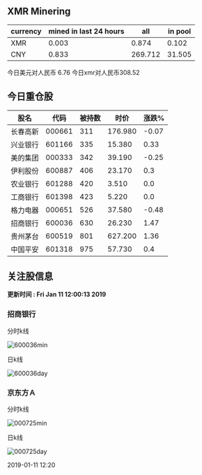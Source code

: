 ## XMR Minering

|currency|mined in last 24 hours|all|in pool|
|---|---|---|---|
|XMR|0.003|0.874|0.102|
|CNY|0.833|269.712|31.505|

今日美元对人民币 6.76	今日xmr对人民币308.52


## 今日重仓股 

|股名|代码|被持数|时价|涨跌%|
|---|---|---|---|---|
|长春高新|000661|311|176.980|-0.07|
|兴业银行|601166|335|15.380|0.33|
|美的集团|000333|342|39.190|-0.25|
|伊利股份|600887|406|23.170|0.3|
|农业银行|601288|420|3.510|0.0|
|工商银行|601398|423|5.220|0.0|
|格力电器|000651|526|37.580|-0.48|
|招商银行|600036|630|26.230|1.47|
|贵州茅台|600519|801|627.200|1.36|
|中国平安|601318|975|57.730|0.4|

## 关注股信息
**更新时间 : Fri Jan 11 12:00:13 2019**
### 招商银行 
分时k线

![600036min](http://image.sinajs.cn/newchart/min/n/sh600036.gif)

日k线

![600036day](http://image.sinajs.cn/newchart/daily/n/sh600036.gif)

### 京东方Ａ 
分时k线

![000725min](http://image.sinajs.cn/newchart/min/n/sz000725.gif)

日k线

![000725day](http://image.sinajs.cn/newchart/daily/n/sz000725.gif)

2019-01-11 12:20